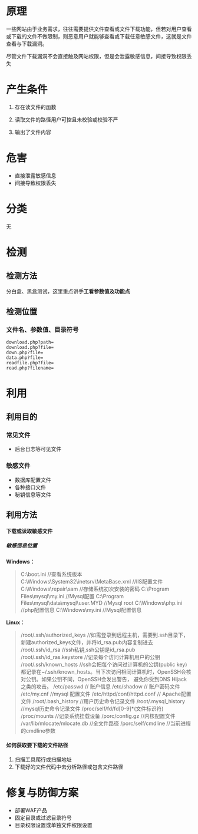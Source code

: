 # 原理

一些网站由于业务需求，往往需要提供文件查看或文件下载功能，但若对用户查看或下载的文件不做限制，则恶意用户就能够查看或下载任意敏感文件，这就是文件查看与下载漏洞。

尽管文件下载漏洞不会直接触及网站权限，但是会泄露敏感信息，间接导致权限丢失

# 产生条件

1. 存在读文件的函数

2. 读取文件的路径用户可控且未校验或校验不严

3. 输出了文件内容

# 危害

- 直接泄露敏感信息
- 间接导致权限丢失

# 分类

无

# 检测

## 检测方法

分白盒、黑盒测试，这里重点讲**手工看参数值及功能点**

## 检测位置

### 文件名、参数值、目录符号

```
download.php?path=
download.php?file=
down.php?file=
data.php?file=
readfile.php?file=
read.php?filename=
```

# 利用

## 利用目的

### 常见文件

- 后台日志等可见文件

### 敏感文件

- 数据库配置文件
- 各种接口文件
- 秘钥信息等文件

## 利用方法

#### 下载或读取敏感文件

##### 敏感信息位置

**Windows：**

> C:\boot.ini //查看系统版本
> C:\Windows\System32\inetsrv\MetaBase.xml //IIS配置文件
> C:\Windows\repair\sam //存储系统初次安装的密码
> C:\Program Files\mysql\my.ini //Mysql配置
> C:\Program Files\mysql\data\mysql\user.MYD //Mysql root
> C:\Windows\php.ini //php配置信息
> C:\Windows\my.ini //Mysql配置信息

**Linux：**

> /root/.ssh/authorized_keys //如需登录到远程主机，需要到.ssh目录下，新建authorized_keys文件，并将id_rsa.pub内容复制进去
> /root/.ssh/id_rsa //ssh私钥,ssh公钥是id_rsa.pub
> /root/.ssh/id_ras.keystore //记录每个访问计算机用户的公钥
> /root/.ssh/known_hosts
> //ssh会把每个访问过计算机的公钥(public key)都记录在~/.ssh/known_hosts。当下次访问相同计算机时，OpenSSH会核对公钥。如果公钥不同，OpenSSH会发出警告， 避免你受到DNS Hijack之类的攻击。
> /etc/passwd // 账户信息
> /etc/shadow // 账户密码文件
> /etc/my.cnf //mysql 配置文件
> /etc/httpd/conf/httpd.conf // Apache配置文件
> /root/.bash_history //用户历史命令记录文件
> /root/.mysql_history //mysql历史命令记录文件
> /proc/self/fd/fd[0-9]*(文件标识符)
> /proc/mounts //记录系统挂载设备
> /porc/config.gz //内核配置文件
> /var/lib/mlocate/mlocate.db //全文件路径
> /porc/self/cmdline //当前进程的cmdline参数

#### 如何获取要下载的文件路径

1. 扫描工具爬行或扫描地址
2. 下载好的文件代码中去分析路径或包含文件路径

# 修复与防御方案

- 部署WAF产品
- 固定目录或过滤目录符号
- 目录权限设置或单独文件权限设置